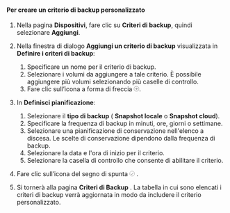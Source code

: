 <!--author=SharS last changed: 11/04/15-->


#### <a name="to-create-a-custom-backup-policy"></a>Per creare un criterio di backup personalizzato
1. Nella pagina **Dispositivi**, fare clic su **Criteri di backup**, quindi selezionare **Aggiungi**.
2. Nella finestra di dialogo **Aggiungi un criterio di backup** visualizzata in **Definire i criteri di backup**:
   
   1. Specificare un nome per il criterio di backup.
   2. Selezionare i volumi da aggiungere a tale criterio. È possibile aggiungere più volumi selezionando più caselle di controllo.
   3. Fare clic sull’icona a forma di freccia  ![icona del segno di spunta](./media/storsimple-create-custom-backup-policy-u2/HCS_ArrowIcon-include.png).
3. In **Definisci pianificazione**:
   
   1. Selezionare il **tipo di backup** ( **Snapshot locale** o **Snapshot cloud**).
   2. Specificare la frequenza di backup in minuti, ore, giorni o settimane.
   3. Selezionare una pianificazione di conservazione nell'elenco a discesa. Le scelte di conservazione dipendono dalla frequenza di backup. 
   4. Selezionare la data e l'ora di inizio per il criterio.
   5. Selezionare la casella di controllo che consente di abilitare il criterio.
4. Fare clic sull’icona del segno di spunta  ![icona del segno di spunta](./media/storsimple-add-backup-policy-u2/HCS_CheckIcon-include.png) .
5. Si tornerà alla pagina **Criteri di Backup** . La tabella in cui sono elencati i criteri di backup verrà aggiornata in modo da includere il criterio personalizzato.


